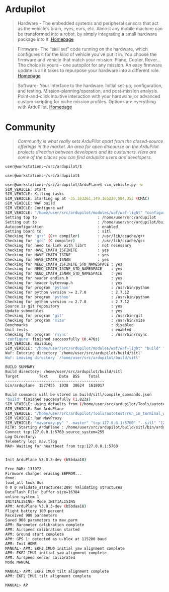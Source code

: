 # Ardupilot

> Hardware - The embedded systems and peripheral sensors that act as the vehicle’s brain, eyes, ears, etc. Almost any mobile machine can be transformed into a robot, by simply integrating a small hardware package into it. [Homepage](http://ardupilot.org/ardupilot/)

> Firmware- The “skill set” code running on the hardware, which configures it for the kind of vehicle you’ve put it in. You choose the firmware and vehicle that match your mission: Plane, Copter, Rover... The choice is yours – one autopilot for any mission. An easy firmware update is all it takes to repurpose your hardware into a different role. [Homepage](http://ardupilot.org/ardupilot/)

> Software- Your interface to the hardware. Initial set-up, configuration, and testing. Mission-planning/operation, and post-mission analysis. Point-and-click intuitive interaction with your hardware, or advanced custom scripting for niche mission profiles. Options are everything with ArduPilot. [Homepage](http://ardupilot.org/ardupilot/)

# Community

> _Community is what really sets ArduPilot apart from the closed-source offerings in the market. An area for open discourse on the ArduPilot projects direction between developers and its customers. Here are some of the places you can find ardupilot users and developers._

```sh
user@workstation:~/src/ardupilot/$ 
```

```sh
user@workstation:~/src/ardupilot$ 
```

```sh
user@workstation:~/src/ardupilot/ArduPlane$ sim_vehicle.py -w
SIM_VEHICLE: Start
SIM_VEHICLE: Killing tasks
SIM_VEHICLE: Starting up at -35.363261,149.165230,584,353 (CMAC)
SIM_VEHICLE: WAF build
SIM_VEHICLE: Configure waf
SIM_VEHICLE: "/home/user/src/ardupilot/modules/waf/waf-light" "configure" "--board" "sitl"
Setting top to                           : /home/user/src/ardupilot 
Setting out to                           : /home/user/src/ardupilot/build 
Autoconfiguration                        : enabled 
Setting board to                         : sitl 
Checking for 'g++' (C++ compiler)        : /usr/lib/ccache/g++ 
Checking for 'gcc' (C compiler)          : /usr/lib/ccache/gcc 
Checking for need to link with librt     : not necessary 
Checking for HAVE_CMATH_ISFINITE         : yes 
Checking for HAVE_CMATH_ISINF            : yes 
Checking for HAVE_CMATH_ISNAN            : yes 
Checking for NEED_CMATH_ISFINITE_STD_NAMESPACE : yes 
Checking for NEED_CMATH_ISINF_STD_NAMESPACE    : yes 
Checking for NEED_CMATH_ISNAN_STD_NAMESPACE    : yes 
Checking for header endian.h                   : yes 
Checking for header byteswap.h                 : yes 
Checking for program 'python'                  : /usr/bin/python 
Checking for python version >= 2.7.0           : 2.7.12 
Checking for program 'python'                  : /usr/bin/python 
Checking for python version >= 2.7.0           : 2.7.12 
Source is git repository                       : yes 
Update submodules                              : yes 
Checking for program 'git'                     : /usr/bin/git 
Checking for program 'size'                    : /usr/bin/size 
Benchmarks                                     : disabled 
Unit tests                                     : enabled 
Checking for program 'rsync'                   : /usr/bin/rsync 
'configure' finished successfully (0.470s)
SIM_VEHICLE: Building
SIM_VEHICLE: "/home/user/src/ardupilot/modules/waf/waf-light" "build" "--target" "bin/arduplane"
Waf: Entering directory `/home/user/src/ardupilot/build/sitl'
Waf: Leaving directory `/home/user/src/ardupilot/build/sitl'

BUILD SUMMARY
Build directory: /home/user/src/ardupilot/build/sitl
Target         Text     Data  BSS    Total  
--------------------------------------------
bin/arduplane  1577455  1938  38624  1618017

Build commands will be stored in build/sitl/compile_commands.json
'build' finished successfully (1.823s)
SIM_VEHICLE: Using defaults from (/home/user/src/ardupilot/Tools/autotest/default_params/plane.parm)
SIM_VEHICLE: Run ArduPlane
SIM_VEHICLE: "/home/user/src/ardupilot/Tools/autotest/run_in_terminal_window.sh" "ArduPlane" "/home/user/src/ardupilot/build/sitl/bin/arduplane" "-S" "-I0" "--home" "-35.363261,149.165230,584,353" "-w" "--model" "plane" "--speedup" "1" "--defaults" "/home/user/src/ardupilot/Tools/autotest/default_params/plane.parm"
SIM_VEHICLE: Run MavProxy
SIM_VEHICLE: "mavproxy.py" "--master" "tcp:127.0.0.1:5760" "--sitl" "127.0.0.1:5501" "--out" "127.0.0.1:14550" "--out" "127.0.0.1:14551"
RiTW: Starting ArduPlane : /home/user/src/ardupilot/build/sitl/bin/arduplane -S -I0 --home -35.363261,149.165230,584,353 -w --model plane --speedup 1 --defaults /home/user/src/ardupilot/Tools/autotest/default_params/plane.parm
Connect tcp:127.0.0.1:5760 source_system=255
Log Directory: 
Telemetry log: mav.tlog
MAV> Waiting for heartbeat from tcp:127.0.0.1:5760


Init ArduPlane V3.8.3-dev (b5bdaa18)

Free RAM: 131072
Firmware change: erasing EEPROM...
done.
load_all took 0us
0 0 0 validate_structures:209: Validating structures
DataFlash_File: buffer size=16384
online system 1
INITIALISING> Mode INITIALISING
APM: ArduPlane V3.8.3-dev (b5bdaa18)
Flight battery 100 percent
Received 908 parameters
Saved 908 parameters to mav.parm
APM: Barometer calibration complete
APM: Airspeed calibration started
APM: Ground start complete
APM: GPS 1: detected as u-blox at 115200 baud
APM: Init HOME
MANUAL> APM: EKF2 IMU0 initial yaw alignment complete
APM: EKF2 IMU1 initial yaw alignment complete
APM: Airspeed sensor calibrated
Mode MANUAL

MANUAL> APM: EKF2 IMU0 tilt alignment complete
APM: EKF2 IMU1 tilt alignment complete

MANUAL> AP

```
